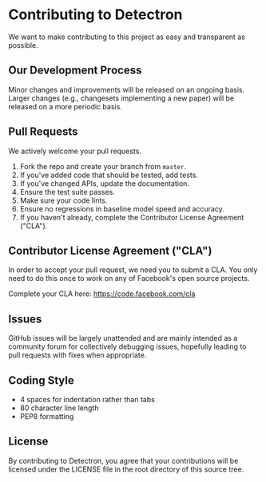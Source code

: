 # Contributing to Detectron
We want to make contributing to this project as easy and transparent as
possible.

## Our Development Process
Minor changes and improvements will be released on an ongoing basis. Larger
changes (e.g., changesets implementing a new paper) will be released on a more
periodic basis.

## Pull Requests
We actively welcome your pull requests.

1. Fork the repo and create your branch from `master`.
2. If you've added code that should be tested, add tests.
3. If you've changed APIs, update the documentation.
4. Ensure the test suite passes.
5. Make sure your code lints.
6. Ensure no regressions in baseline model speed and accuracy.
7. If you haven't already, complete the Contributor License Agreement ("CLA").

## Contributor License Agreement ("CLA")
In order to accept your pull request, we need you to submit a CLA. You only need
to do this once to work on any of Facebook's open source projects.

Complete your CLA here: <https://code.facebook.com/cla>

## Issues
GitHub issues will be largely unattended and are mainly intended as a community
forum for collectively debugging issues, hopefully leading to pull requests with
fixes when appropriate.

## Coding Style  
* 4 spaces for indentation rather than tabs
* 80 character line length
* PEP8 formatting

## License
By contributing to Detectron, you agree that your contributions will be licensed
under the LICENSE file in the root directory of this source tree.

